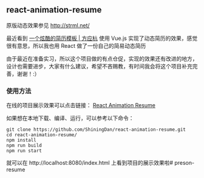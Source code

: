## react-animation-resume

原版动态效果参见 http://strml.net/

最近看到 [一个炫酷的简历模板 | 方应杭](https://zhuanlan.zhihu.com/p/25202080?refer=study-fe) 使用 Vue.js 实现了动态简历的效果，感觉很有意思，所以我也用 React 做了一份自己的简易动态简历

由于最近在准备实习，所以这个项目做的有点仓促，实现的效果还有改进的地方，设计也需要进步，大家有什么建议，希望不吝赐教，有时间我会将这个项目补充完善，谢谢！:）

### 使用方法

在线的项目展示效果可以点击链接： [React Animation Resume](https://shiningdan.github.io/react-animation-resume/)

如果想在本地下载、编译、运行，可以参考以下命令：

```
git clone https://github.com/ShiningDan/react-animation-resume.git
cd react-animation-resume/
npm install
npm run build
npm run start
```

就可以在 http://localhost:8080/index.html 上看到项目的展示效果啦# preson-resume

